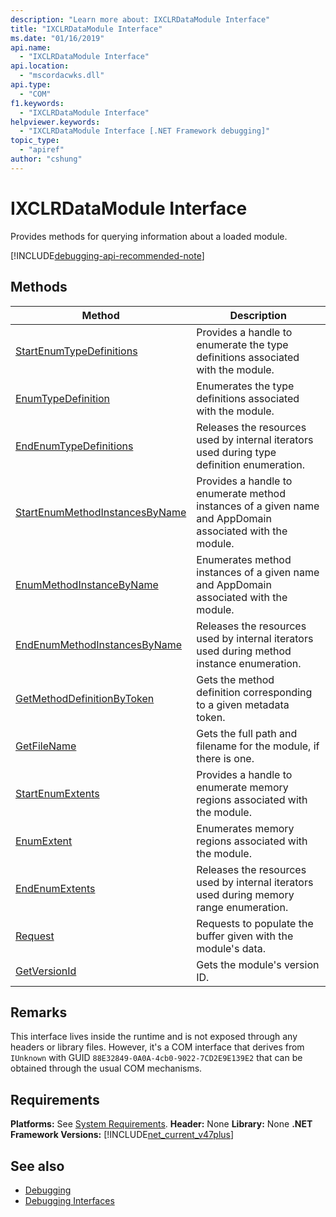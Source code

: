 ```yaml
---
description: "Learn more about: IXCLRDataModule Interface"
title: "IXCLRDataModule Interface"
ms.date: "01/16/2019"
api.name:
  - "IXCLRDataModule Interface"
api.location:
  - "mscordacwks.dll"
api.type:
  - "COM"
f1.keywords:
  - "IXCLRDataModule Interface"
helpviewer.keywords:
  - "IXCLRDataModule Interface [.NET Framework debugging]"
topic_type:
  - "apiref"
author: "cshung"
---
```

# IXCLRDataModule Interface

Provides methods for querying information about a loaded module.

[!INCLUDE[debugging-api-recommended-note](../../../../includes/debugging-api-recommended-note.md)]

## Methods

| Method                                                                                                                                | Description                                                         |
| ------------------------------------------------------------------------------------------------------------------------------------- | ------------------------------------------------------------------- |
| [StartEnumTypeDefinitions](ixclrdatamodule-startenumtypedefinitions-method.md)     | Provides a handle to enumerate the type definitions associated with the module. |
| [EnumTypeDefinition](ixclrdatamodule-enumtypedefinition-method.md)                 | Enumerates the type definitions associated with the module. |
| [EndEnumTypeDefinitions](ixclrdatamodule-endenumtypedefinitions-method.md)         | Releases the resources used by internal iterators used during type definition enumeration. |
| [StartEnumMethodInstancesByName](ixclrdatamodule-startenummethodinstancesbyname-method.md) | Provides a handle to enumerate method instances of a given name and AppDomain associated with the module. |
| [EnumMethodInstanceByName](ixclrdatamodule-enummethodinstancebyname-method.md)     | Enumerates method instances of a given name and AppDomain associated with the module. |
| [EndEnumMethodInstancesByName](ixclrdatamodule-endenummethodinstancesbyname-method.md)     | Releases the resources used by internal iterators used during method instance enumeration. |
| [GetMethodDefinitionByToken](ixclrdatamodule-getmethoddefinitionbytoken-method.md) | Gets the method definition corresponding to a given metadata token. |
| [GetFileName](ixclrdatamodule-getfilename-method.md)                               | Gets the full path and filename for the module, if there is one. |
| [StartEnumExtents](ixclrdatamodule-startenumextents-method.md)                     | Provides a handle to enumerate memory regions associated with the module. |
| [EnumExtent](ixclrdatamodule-enumextent-method.md)                                 | Enumerates memory regions associated with the module. |
| [EndEnumExtents](ixclrdatamodule-endenumextents-method.md)                         | Releases the resources used by internal iterators used during memory range enumeration. |
| [Request](ixclrdatamodule-request-method.md)                                       | Requests to populate the buffer given with the module's data.       |
| [GetVersionId](ixclrdatamodule-getversionid-method.md)                             | Gets the module's version ID.                                       |

## Remarks

This interface lives inside the runtime and is not exposed through any headers or library files. However, it's a COM interface that derives from `IUnknown` with GUID `88E32849-0A0A-4cb0-9022-7CD2E9E139E2` that can be obtained through the usual COM mechanisms.

## Requirements

**Platforms:** See [System Requirements](../../get-started/system-requirements.md).
**Header:** None
**Library:** None
**.NET Framework Versions:** [!INCLUDE[net_current_v47plus](../../../../includes/net-current-v47plus.md)]

## See also

- [Debugging](index.md)
- [Debugging Interfaces](debugging-interfaces.md)
